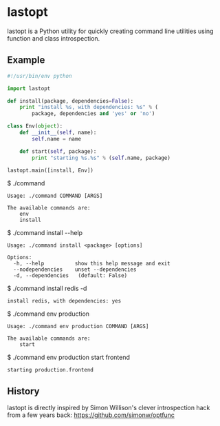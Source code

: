 lastopt
=======

lastopt is a Python utility for quickly creating command line utilities using
function and class introspection.

Example
-------

```python
#!/usr/bin/env python

import lastopt

def install(package, dependencies=False):
    print "install %s, with dependencies: %s" % (
        package, dependencies and 'yes' or 'no')

class Env(object):
    def __init__(self, name):
        self.name = name

    def start(self, package):
        print "starting %s.%s" % (self.name, package)

lastopt.main([install, Env])
```

$ ./command

    Usage: ./command COMMAND [ARGS]

    The available commands are:
        env
        install

$ ./command install --help

    Usage: ./command install <package> [options]

    Options:
      -h, --help          show this help message and exit
      --nodependencies    unset --dependencies
      -d, --dependencies   (default: False)

$ ./command install redis -d

    install redis, with dependencies: yes

$ ./command env production

    Usage: ./command env production COMMAND [ARGS]

    The available commands are:
        start

$ ./command env production start frontend

    starting production.frontend

History
-------

lastopt is directly inspired by Simon Willison's clever introspection hack from
a few years back: https://github.com/simonw/optfunc
